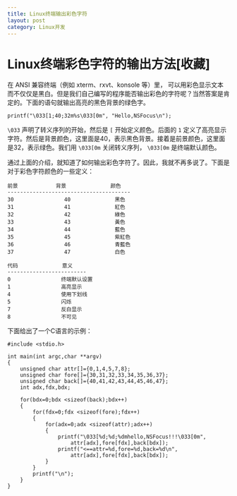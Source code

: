 ```yaml
---
title: Linux终端输出彩色字符
layout: post
category: Linux开发
---
```


# Linux终端彩色字符的输出方法[收藏] #

在 ANSI 兼容终端（例如 xterm、rxvt、konsole 等）里， 可以用彩色显示文本而不仅仅是黑白。但是我们自己编写的程序能否输出彩色的字符呢？当然答案是肯定的。下面的语句就输出高亮的黑色背景的绿色字。

    printf("\033[1;40;32m%s\033[0m", "Hello,NSFocus\n");

`\033` 声明了转义序列的开始，然后是 `[` 开始定义颜色。后面的 `1` 定义了高亮显示字符。然后是背景颜色，这里面是40，表示黑色背景。接着是前景颜色，这里面是32，表示绿色。我们用 `\033[0m` 关闭转义序列， `\033[0m` 是终端默认颜色。

通过上面的介绍，就知道了如何输出彩色字符了。因此，我就不再多说了。下面是对于彩色字符颜色的一些定义：


    前景            背景              颜色
    ---------------------------------------
    30                40              黑色
    31                41              紅色
    32                42              綠色
    33                43              黃色
    34                44              藍色
    35                45              紫紅色
    36                46              青藍色
    37                47              白色

    代码              意义
    -------------------------
    0                终端默认设置
    1                高亮显示
    4                使用下划线
    5                闪烁
    7                反白显示
    8                不可见

下面给出了一个C语言的示例：

    #include <stdio.h>

    int main(int argc,char **argv)
    {
        unsigned char attr[]={0,1,4,5,7,8};
        unsigned char fore[]={30,31,32,33,34,35,36,37};
        unsigned char back[]={40,41,42,43,44,45,46,47};
        int adx,fdx,bdx;

        for(bdx=0;bdx <sizeof(back);bdx++)
        {
            for(fdx=0;fdx <sizeof(fore);fdx++)
            {
                for(adx=0;adx <sizeof(attr);adx++)
                {
                    printf("\033[%d;%d;%dmhello,NSFocus!!!\033[0m",
                        attr[adx],fore[fdx],back[bdx]);
                    printf("<==attr=%d,fore=%d,back=%d\n",
                        attr[adx],fore[fdx],back[bdx]);
                }
            }
            printf("\n");
        }
    }
